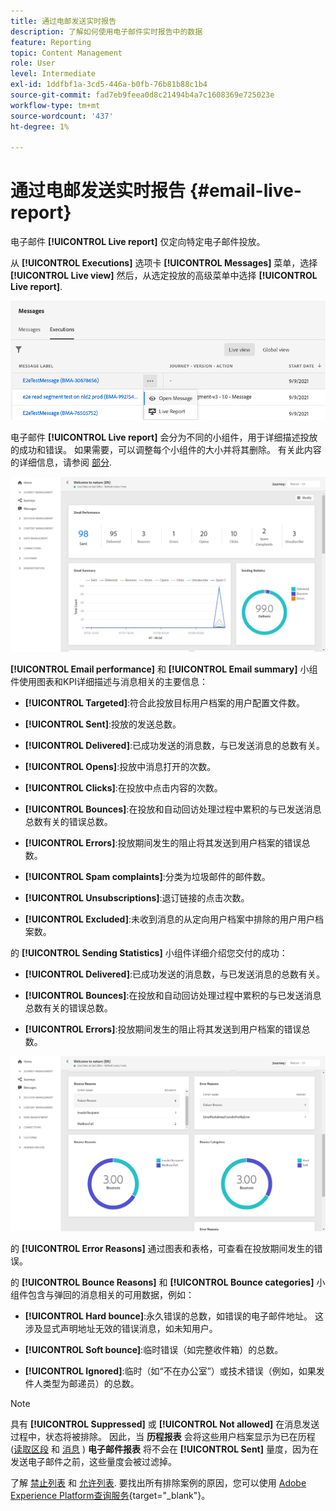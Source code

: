 ```yaml
---
title: 通过电邮发送实时报告
description: 了解如何使用电子邮件实时报告中的数据
feature: Reporting
topic: Content Management
role: User
level: Intermediate
exl-id: 1ddfbf1a-3cd5-446a-b0fb-76b81b88c1b4
source-git-commit: fad7eb9feea0d8c21494b4a7c1608369e725023e
workflow-type: tm+mt
source-wordcount: '437'
ht-degree: 1%

---
```


# 通过电邮发送实时报告 {#email-live-report}

电子邮件 **[!UICONTROL Live report]** 仅定向特定电子邮件投放。

从 **[!UICONTROL Executions]** 选项卡 **[!UICONTROL Messages]** 菜单，选择 **[!UICONTROL Live view]** 然后，从选定投放的高级菜单中选择 **[!UICONTROL Live report]**.

![](assets/live_report.png)

电子邮件 **[!UICONTROL Live report]** 会分为不同的小组件，用于详细描述投放的成功和错误。 如果需要，可以调整每个小组件的大小并将其删除。 有关此内容的详细信息，请参阅 [部分](live-report.md#modify-dashboard).

![](assets/live_report_5.png)

**[!UICONTROL Email performance]** 和 **[!UICONTROL Email summary]** 小组件使用图表和KPI详细描述与消息相关的主要信息：

* **[!UICONTROL Targeted]**:符合此投放目标用户档案的用户配置文件数。

* **[!UICONTROL Sent]**:投放的发送总数。

* **[!UICONTROL Delivered]**:已成功发送的消息数，与已发送消息的总数有关。

* **[!UICONTROL Opens]**:投放中消息打开的次数。

* **[!UICONTROL Clicks]**:在投放中点击内容的次数。

* **[!UICONTROL Bounces]**:在投放和自动回访处理过程中累积的与已发送消息总数有关的错误总数。

* **[!UICONTROL Errors]**:投放期间发生的阻止将其发送到用户档案的错误总数。

* **[!UICONTROL Spam complaints]**:分类为垃圾邮件的邮件数。

* **[!UICONTROL Unsubscriptions]**:退订链接的点击次数。

* **[!UICONTROL Excluded]**:未收到消息的从定向用户档案中排除的用户用户档案数。

的 **[!UICONTROL Sending Statistics]** 小组件详细介绍您交付的成功：

* **[!UICONTROL Delivered]**:已成功发送的消息数，与已发送消息的总数有关。

* **[!UICONTROL Bounces]**:在投放和自动回访处理过程中累积的与已发送消息总数有关的错误总数。

* **[!UICONTROL Errors]**:投放期间发生的阻止将其发送到用户档案的错误总数。

![](assets/live_report_6.png)

的 **[!UICONTROL Error Reasons]** 通过图表和表格，可查看在投放期间发生的错误。

的 **[!UICONTROL Bounce Reasons]** 和 **[!UICONTROL Bounce categories]** 小组件包含与弹回的消息相关的可用数据，例如：

* **[!UICONTROL Hard bounce]**:永久错误的总数，如错误的电子邮件地址。 这涉及显式声明地址无效的错误消息，如未知用户。

* **[!UICONTROL Soft bounce]**:临时错误（如完整收件箱）的总数。

* **[!UICONTROL Ignored]**:临时（如“不在办公室”）或技术错误（例如，如果发件人类型为邮递员）的总数。

<!--
![](assets/live_report_8.png)

>[!NOTE]
>
>The Offers widgets and metrics are only available if a decision was inserted in an email. For more information on Decision Management, refer to this [page](../offers/get-started/starting-offer-decisioning.md).

The **[!UICONTROL Offers statistic]** and **[!UICONTROL Offers statistics]** over time widgets measure your offer's success and impact on your targeted audience. It detail the main information relative to your message with KPIs:

* **[!UICONTROL Offer sent]**: Total number of sends for the offer.

* **[!UICONTROL Offer impression]**: Number of times the offer was opened in a delivery.

* **[!UICONTROL Offer clicks]**: Number of times an offer was clicked on in a delivery.
-->
>[!NOTE]
>
>具有 **[!UICONTROL Suppressed]** 或 **[!UICONTROL Not allowed]** 在消息发送过程中，状态将被排除。 因此，当 **历程报表** 会将这些用户档案显示为已在历程([读取区段](../building-journeys/read-segment.md) 和 [消息](../building-journeys/journeys-message.md) ) **电子邮件报表** 将不会在 **[!UICONTROL Sent]** 量度，因为在发送电子邮件之前，这些量度会被过滤掉。
>
>了解 [禁止列表](../messages/suppression-list.md) 和 [允许列表](../messages/allow-list.md). 要找出所有排除案例的原因，您可以使用 [Adobe Experience Platform查询服务](https://experienceleague.adobe.com/docs/experience-platform/query/api/getting-started.html){target=&quot;_blank&quot;}。
